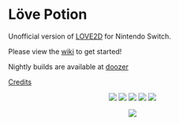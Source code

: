 # Löve Potion

Unofficial version of [LOVE2D](https://love2d.org/) for Nintendo Switch.

Please view the [wiki](https://github.com/TurtleP/LovePotion/wiki) to get started!

Nightly builds are available at [doozer](https://doozer.io/TurtleP/LovePotion)

[Credits](https://github.com/TurtleP/LovePotion/wiki/Credits)

<p align="center">
    <img src="https://doozer.io/badge/TurtleP/LovePotion/buildstatus/switch"/>
    <img src="https://img.shields.io/badge/license-MIT-blue.svg?style=flat-square"/>
    <img src="https://img.shields.io/github/stars/TurtleP/LovePotion.svg?style=flat-square"/>
    <img src="https://img.shields.io/github/issues/TurtleP/LovePotion.svg?style=flat-square"/>
    <img src="https://img.shields.io/badge/version-1.0.3.1-blue.svg?style=flat-square"/>
</p>

<p align="center">
    <img src="https://i.imgur.com/PTACKcn.png"/>
</p>
